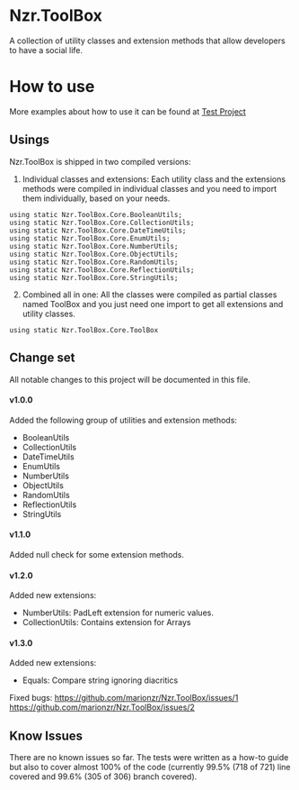﻿# Nzr.ToolBox   
A collection of utility classes and extension methods that allow developers to have a social life.

# How to use

More examples about how to use it can be found at [Test Project](https://raw.githubusercontent.com/marionzr/Nzr.ToolBox/master/dotnet/Nzr.ToolBox.Core.Tests)


## Usings

Nzr.ToolBox is shipped in two compiled versions:
1. Individual classes and extensions: Each utility class and the extensions methods were compiled in individual classes and
you need to import them individually, based on your needs.

```
using static Nzr.ToolBox.Core.BooleanUtils;
using static Nzr.ToolBox.Core.CollectionUtils;
using static Nzr.ToolBox.Core.DateTimeUtils;
using static Nzr.ToolBox.Core.EnumUtils;
using static Nzr.ToolBox.Core.NumberUtils;
using static Nzr.ToolBox.Core.ObjectUtils;
using static Nzr.ToolBox.Core.RandomUtils;
using static Nzr.ToolBox.Core.ReflectionUtils;
using static Nzr.ToolBox.Core.StringUtils;
```

2. Combined all in one: All the classes were compiled as partial classes named ToolBox and you just need one import to get
all extensions and utility classes.

```
using static Nzr.ToolBox.Core.ToolBox
```

## Change set

All notable changes to this project will be documented in this file.

#### v1.0.0
Added the following group of utilities and extension methods:
* BooleanUtils
* CollectionUtils
* DateTimeUtils
* EnumUtils
* NumberUtils
* ObjectUtils
* RandomUtils
* ReflectionUtils
* StringUtils

#### v1.1.0
Added null check for some extension methods.

#### v1.2.0
Added new extensions:
* NumberUtils: PadLeft extension for numeric values.
* CollectionUtils: Contains extension for Arrays

#### v1.3.0
Added new extensions:
* Equals: Compare string ignoring diacritics

Fixed bugs:
https://github.com/marionzr/Nzr.ToolBox/issues/1
https://github.com/marionzr/Nzr.ToolBox/issues/2

## Know Issues

There are no known issues so far. The tests were written as a how-to guide but also to cover almost 100% of the code (currently 99.5% (718 of 721) line covered and 99.6% (305 of 306) branch covered).

